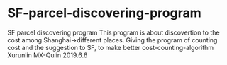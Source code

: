 # SF-parcel-discovering-program
SF parcel discovering program
This program is about discovertion to the cost among Shanghai->different places.
Giving the program of counting cost and the suggestion to SF, to make better cost-counting-algorithm
                                                                      Xurunlin MX-Qulin
                                                                            2019.6.6
